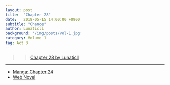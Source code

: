 ```yaml
---
layout: post
title:  "Chapter 28"
date:   2018-05-15 14:00:00 +0900
subtitle: "Chance"
author: Lunaticll
background: '/img/posts/vol-1.jpg'
category: Volume 1
tag: Act 3
---
```


>> [Chapter 28 by Lunaticll](https://www.wattpad.com/975829956-shi-ni-modori-subete-wo-sukuu-tame-ni-saikyou-he)

----

- [Manga: Chapter 24][manga-link]
- [Web Novel][novel-link]

[manga-link]: https://mangadex.org/title/41744/shi-ni-modori-subete-wo-sukuu-tame-ni-saikyou-he-to-itaru
[novel-link]: https://ncode.syosetu.com/n0569es/28/